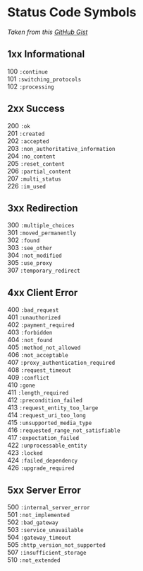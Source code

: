 # Status Code Symbols

_Taken from this_ [_GitHub Gist_](https://gist.github.com/mlanett/a31c340b132ddefa9cca)

## 1xx Informational

100 `:continue`  
101 `:switching_protocols`  
102 `:processing`

## 2xx Success

200 `:ok`  
201 `:created`  
202 `:accepted`  
203 `:non_authoritative_information`  
204 `:no_content`  
205 `:reset_content`  
206 `:partial_content`  
207 `:multi_status`  
226 `:im_used`

## 3xx Redirection

300 `:multiple_choices`  
301 `:moved_permanently`  
302 `:found`  
303 `:see_other`  
304 `:not_modified`  
305 `:use_proxy`  
307 `:temporary_redirect`

## 4xx Client Error

400 `:bad_request`  
401 `:unauthorized`  
402 `:payment_required`  
403 `:forbidden`  
404 `:not_found`  
405 `:method_not_allowed`  
406 `:not_acceptable`  
407 `:proxy_authentication_required`  
408 `:request_timeout`  
409 `:conflict`  
410 `:gone`  
411 `:length_required`  
412 `:precondition_failed`  
413 `:request_entity_too_large`  
414 `:request_uri_too_long`  
415 `:unsupported_media_type`  
416 `:requested_range_not_satisfiable`  
417 `:expectation_failed`  
422 `:unprocessable_entity`  
423 `:locked`  
424 `:failed_dependency`  
426 `:upgrade_required`

## 5xx Server Error

500 `:internal_server_error`  
501 `:not_implemented`  
502 `:bad_gateway`  
503 `:service_unavailable`  
504 `:gateway_timeout`  
505 `:http_version_not_supported`  
507 `:insufficient_storage`  
510 `:not_extended`

